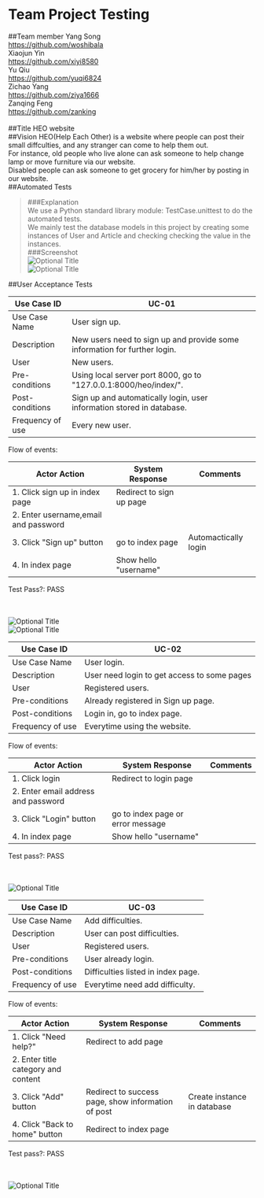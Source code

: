 # Team Project Testing
##Team member
Yang Song          <br/><https://github.com/woshibala><br/>
Xiaojun Yin        <br/><https://github.com/xiyi8580><br/>
Yu Qiu             <br/><https://github.com/yuqi6824><br/>
Zichao Yang        <br/><https://github.com/ziya1666><br/>
Zanqing Feng       <br/><https://github.com/zanking><br/><br/>
##Title
HEO website
<br/>
##Vision
HEO(Help Each Other) is a website where people can post their small diffculties, and any stranger can come to help them out.<br/>
For instance, old people who live alone can ask someone to help change lamp or move furniture via our website.<br/>
Disabled people can ask someone to get grocery for him/her by posting in our website.<br/>
##Automated Tests
>###Explanation<br/>
We use a Python standard library module: TestCase.unittest to do the automated tests.<br/>
We mainly test the database models in this project by creating some instances of User and Article and checking checking the value in the instances.<br/>
>###Screenshot<br/>
![](https://raw.github.com/woshibala/team-project-for-csci3308/SY/test1.png "Optional Title")<br/>
![](https://raw.github.com/woshibala/team-project-for-csci3308/SY/test2.png "Optional Title")<br/>

##User Acceptance Tests

 Use Case ID |  UC-01
------------ | -------------
Use Case Name |  User sign up.
Description | New users need to sign up and provide some information for further login.
User | New users.
Pre-conditions | Using local server port 8000, go to "127.0.0.1:8000/heo/index/".
Post-conditions | Sign up and automatically login, user information stored in database.
Frequency of use | Every new user. 

Flow of events:<br/>

Actor Action | System Response | Comments
------------ | --------------- | ---------
1. Click sign up in index page| Redirect to sign up page|
2. Enter username,email and password|   |
3. Click "Sign up" button| go to index page | Automactically login
4. In index page | Show hello "username" |

Test Pass?: PASS <br/><br/><br/>

![](https://raw.github.com/woshibala/team-project-for-csci3308/SY/test3.png "Optional Title")<br/>
![](https://raw.github.com/woshibala/team-project-for-csci3308/SY/test6.png "Optional Title")<br/>



Use Case ID |  UC-02
------------ | -------------
Use Case Name |  User login.
Description | User need login to get access to some pages
User | Registered users.
Pre-conditions | Already registered in Sign up page.
Post-conditions | Login in, go to index page.
Frequency of use | Everytime using the website. 

Flow of events:<br/>

Actor Action | System Response | Comments
------------ | --------------- | ---------
1. Click login | Redirect to login page|
2. Enter email address and password|   |
3. Click "Login" button| go to index page or error message | 
4. In index page | Show hello "username" |

Test pass?: PASS <br/><br/><br/>

![](https://raw.github.com/woshibala/team-project-for-csci3308/SY/test5.png "Optional Title")<br/>


Use Case ID |  UC-03
------------ | -------------
Use Case Name |  Add difficulties.
Description | User can post difficulties.
User | Registered users.
Pre-conditions | User already login.
Post-conditions | Difficulties listed in index page.
Frequency of use | Everytime need add difficulty. 

Flow of events:<br/>

Actor Action | System Response | Comments
------------ | --------------- | ---------
1. Click "Need help?" | Redirect to add page|
2. Enter title category and content|   |
3. Click "Add" button| Redirect to success page, show information of post| Create instance in database
4. Click "Back to home" button | Redirect to index page  |

Test pass?: PASS <br/><br/><br/>

![](https://raw.github.com/woshibala/team-project-for-csci3308/SY/test4.png "Optional Title")<br/>









